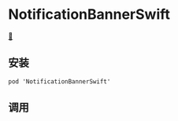 #   NotificationBannerSwift

[🔗](https://github.com/Daltron/NotificationBanner)
## 安装
```
pod 'NotificationBannerSwift'

```

## 调用
